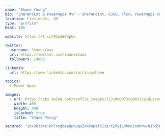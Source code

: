 ```yaml
---
name: "Shane Young"
bio: "SharePoint & PowerApps MVP - SharePoint, O365, Flow, PowerApps consulting? @PowerApps911 | Pure Snark? You found it."
location: Cincinnati, OH
type: "profile"
heat: 105

website: https://t.co/91p5BQ3pUe

twitter:
  username: ShanesCows
  url: https://twitter.com/ShanesCows
  followers: 14082

linkedin:
  url: https://www.linkedin.com/in/cincyshane

topics:
  - Power Apps

images:
  - url: https://pbs.twimg.com/profile_images/713100007398883329/qUzvsvQ3_400x400.jpg
    width: 400
    height: 400
    isCached: true
    title: "Shane Young"

secured: "1nxDk3z4z+bnTXKgbeeDpkuqsZXkAUpaTcI3q+XZVyjLvkmxio9hnw/N15djUw1bh2axJq/wPO3PoQn598611puVvGsbOnSFA8rpkP008sHH+jBg7CqYb5cPo6p1j/5jYX+KE+eU8fnfGDa4pprG1rDj16I8AUFdYYE/9ph76AnuKNzRViOTys4E6Od/r2CyUExrACcqJtKWYwbg3I2q7lHT8X/u4yi7NppnId/Rd+d9Vot3rv5nSN8pmNhFVgNiD1YWpZ2emua9PbDAT9Cuc5vQ/kP+s5fUYIJrgTfU7t4u6R7A2jsVeEUC2K+Gt889AS3Lp/+Q5YBL6h8NSYXTtgNcwrme9+d86TLEgWCPSUsTO2xN7LHWxKQ+ykz3f3k4I3tjhULhVmPwdYF7Gg2DqJJ4tq4N7RxKdC/kOIJNhpM=;YJSEUkescmA+4EewSZY+nQ=="
---
```



